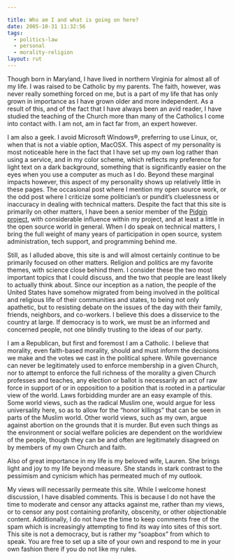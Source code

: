 ```yaml
---

title: Who am I and what is going on here?
date: 2005-10-31 11:32:56
tags:
  - politics-law
  - personal
  - morality-religion
layout: rut
---
```



Though born in Maryland, I have lived in northern Virginia for almost all of my life. I was raised to be Catholic by my parents. The faith, however, was never really something forced on me, but is a part of my life that has only grown in importance as I have grown older and more independent. As a result of this, and of the fact that I have always been an avid reader, I have studied the teaching of the Church more than many of the Catholics I come into contact with. I am not, am in fact far from, an expert however.

I am also a geek. I avoid Microsoft Windows®, preferring to use Linux, or, when that is not a viable option, MacOSX. This aspect of my personality is most noticeable here in the fact that I have set up my own log rather than using a service, and in my color scheme, which reflects my preference for light text on a dark background, something that is significantly easier on the eyes when you use a computer as much as I do. Beyond these marginal impacts however, this aspect of my personality shows up relatively little in these pages. The occasional post where I mention my open source work, or the odd post where I criticize some politician’s or pundit’s cluelessness or inaccuracy in dealing with technical matters. Despite the fact that this site is primarily on other matters, I have been a senior member of the [Pidgin project](http://www.pidgin.im), with considerable influence within my project, and at least a little in the open source world in general. When I do speak on technical matters, I bring the full weight of many years of participation in open source, system administration, tech support, and programming behind me.

Still, as I alluded above, this site is and will almost certainly continue to be primarily focused on other matters. Religion and politics are my favorite themes, with science close behind them. I consider these the two most important topics that I could discuss, and the two that people are least likely to actually think about. Since our inception as a nation, the people of the United States have somehow migrated from being involved in the political and religious life of their communities and states, to being not only apathetic, but to resisting debate on the issues of the day with their family, friends, neighbors, and co-workers. I believe this does a disservice to the country at large. If democracy is to work, we must be an informed and concerned people, not one blindly trusting to the ideas of our party.

I am a Republican, but first and foremost I am a Catholic. I believe that morality, even faith-based morality, should and must inform the decisions we make and the votes we cast in the political sphere. While governance can never be legitimately used to enforce membership in a given Church, nor to attempt to enforce the full richness of the morality a given Church professes and teaches, any election or ballot is necessarily an act of raw force in support of or in opposition to a position that is rooted in a particular view of the world. Laws forbidding murder are an easy example of this. Some world views, such as the radical Muslim one, would argue for less universality here, so as to allow for the “honor killings” that can be seen in parts of the Muslim world. Other world views, such as my own, argue against abortion on the grounds that it is murder. But even such things as the environment or social welfare policies are dependent on the worldview of the people, though they can be and often are legitimately disagreed on by members of my own Church and faith.

Also of great importance in my life is my beloved wife, Lauren. She brings light and joy to my life beyond measure. She stands in stark contrast to the pessimism and cynicism which has permeated much of my outlook.

My views will necessarily permeate this site. While I welcome honest discussion, I have disabled comments.  This is because I do not have the time to moderate and censor any attacks against me, rather than my views, or to censor any post containing profanity, obscenity, or other objectionable content. Additionally, I do not have the time to keep comments free of the spam which is increasingly attempting to find its way into sites of this sort. This site is not a democracy, but is rather my “soapbox” from which to speak. You are free to set up a site of your own and respond to me in your own fashion there if you do not like my rules.

